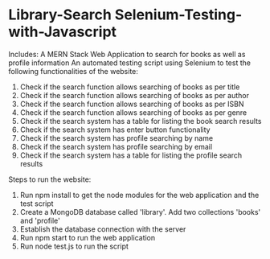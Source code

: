 # Library-Search Selenium-Testing-with-Javascript

Includes:
A MERN Stack Web Application to search for books as well as profile information
An automated testing script using Selenium to test the following functionalities of the website:

1. Check if  the search function allows searching of books as per title
2. Check if  the search function allows searching of books as per author
3. Check if  the search function allows searching of books as per ISBN
4. Check if  the search function allows searching of books as per genre
5. Check if the search system has a table for listing the book search results
6. Check if the search system has enter button functionality
7. Check if the search system has profile searching by name
8. Check if the search system has profile searching by email
9. Check if the search system has a table for listing the profile search results

Steps to run the website:
1. Run npm install to get the node modules for the web application and the test script
2. Create a MongoDB database called 'library'. Add two collections 'books' and 'profile'
3. Establish the database connection with the server
4. Run npm start to run the web application
5. Run node test.js to run the script
